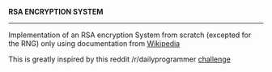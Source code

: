 **RSA ENCRYPTION SYSTEM**
____

Implementation of an RSA encryption System from scratch (excepted for the RNG) only using documentation from [Wikipedia](https://en.wikipedia.org/wiki/RSA_%28cryptosystem%29#Key_generation) 


This is greatly inspired by this reddit /r/dailyprogrammer  [challenge](https://www.reddit.com/r/dailyprogrammer/comments/nzmvsj/20210614_challenge_394_difficult_rsa_encryption/)
